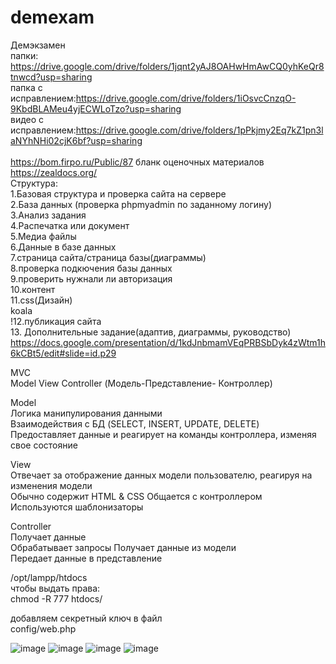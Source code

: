 # demexam
Демэкзамен<br>
папки: https://drive.google.com/drive/folders/1jqnt2yAJ8OAHwHmAwCQ0yhKeQr8tnwcd?usp=sharing <br>
папка с исправлением:https://drive.google.com/drive/folders/1iOsvcCnzqO-9KbdBLAMeu4yjECWLoTzo?usp=sharing<br>
видео с исправлением:https://drive.google.com/drive/folders/1pPkjmy2Eq7kZ1pn3laNYhNHi02cjK6bf?usp=sharing<br>
<br>
https://bom.firpo.ru/Public/87
бланк оценочных материалов
https://zealdocs.org/ <br>
Структура:<br>
1.Базовая структура и проверка сайта на сервере<br>
2.База данных (проверка phpmyadmin по заданному логину)<br>
3.Анализ задания<br>
4.Распечатка или документ<br>
5.Медиа файлы<br>
6.Данные в базе данных<br>
7.страница сайта/страница базы(диаграммы)<br>
8.проверка подкючения базы данных<br>
9.проверить нужнали ли авторизация<br>
10.контент<br>
11.css(Дизайн)<br>
koala<br>
!12.публикация сайта<br>
13. Дополнительные задание(адаптив, диаграммы, руководство)
https://docs.google.com/presentation/d/1kdJnbmamVEqPRBSbDyk4zWtm1h6kCBt5/edit#slide=id.p29

MVC<br>
Model View Controller (Модель-Представление-  Контроллер)

Model<br>
Логика манипулирования данными<br>
Взаимодействия с БД (SELECT, INSERT, UPDATE, DELETE)<br>
Предоставляет данные и реагирует на команды контроллера, изменяя свое состояние<br>

View<br>
Отвечает за отображение данных модели пользователю, реагируя на изменения модели<br>
Обычно содержит HTML & CSS  Общается с контроллером  Используются шаблонизаторы<br>

Controller<br>
Получает данные<br>
Обрабатывает запросы  Получает данные из модели<br>
Передает данные в представление<br>

/opt/lampp/htdocs<br>
чтобы выдать права:<br>
chmod -R 777 htdocs/<br>

добавляем секретный ключ в файл<br>
config/web.php<br>

![image](https://github.com/user-attachments/assets/6e677eb6-48e6-4db5-a44a-1f111ba2824a)
![image](https://github.com/user-attachments/assets/8829875a-732f-4ec7-81d0-e54f15f77867)
![image](https://github.com/user-attachments/assets/36a4afea-6c3a-4c5a-899c-aaa0521555d3)
![image](https://github.com/user-attachments/assets/542d5ac7-a4ba-4464-80f3-a9f8159139c1)



